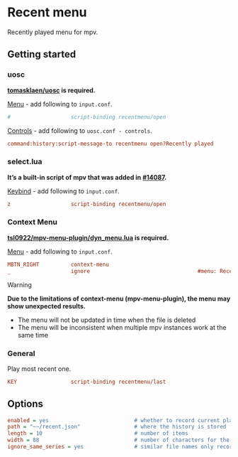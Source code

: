 # Recent menu

Recently played menu for mpv.

## Getting started

### uosc

**[tomasklaen/uosc](https://github.com/tomasklaen/uosc) is required.**

[Menu](https://github.com/tomasklaen/uosc#adding-items-to-menu) - add following to `input.conf`.

```ini
#                   script-binding recentmenu/open                      #! Recently played
```

[Controls](https://github.com/tomasklaen/uosc#set-prop-value) - add following to `uosc.conf - controls`.

```ini
command:history:script-message-to recentmenu open?Recently played
```

### select.lua

**It’s a built-in script of mpv that was added in [#14087](https://github.com/mpv-player/mpv/pull/14087).**

[Keybind](https://mpv.io/manual/master/#input-conf) - add following to `input.conf`.

```ini
z                   script-binding recentmenu/open                      #! Recently played
```

### Context Menu

**[tsl0922/mpv-menu-plugin/dyn_menu.lua](https://github.com/tsl0922/mpv-menu-plugin/blob/main/src/lua/dyn_menu.lua) is required.**

[Menu](https://github.com/tsl0922/mpv-menu-plugin/wiki/Configuration) - add following to `input.conf`.

```ini
MBTN_RIGHT          context-menu
_                   ignore                                  #menu: Recently played  #@recent
```

> [!WARNING]
>
> **Due to the limitations of context-menu (mpv-menu-plugin), the menu may show unexpected results.**
>
> - The menu will not be updated in time when the file is deleted
> - The menu will be inconsistent when multiple mpv instances work at the same time

### General

Play most recent one.

```ini
KEY                 script-binding recentmenu/last
```

## Options

```ini
enabled = yes                           # whether to record current playing file, can be used with auto-profile
path = "~~/recent.json"                 # where the history is stored
length = 10                             # number of items
width = 88                              # number of characters for the item
ignore_same_series = yes                # similar file names only record the most recent one
```
